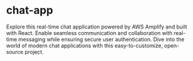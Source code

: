 # chat-app
Explore this real-time chat application powered by AWS Amplify and built with React. Enable seamless communication and collaboration with real-time messaging while ensuring secure user authentication. Dive into the world of modern chat applications with this easy-to-customize, open-source project.
